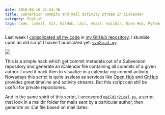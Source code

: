 ```yaml
---
date: 2010-06-16 21:53:46
title: Subversion commits and mail activity stream in iCalendar
category: English
tags: code, commit, Git, GitHub, iCal, email, maildir, Open Hub, Python, Script, Subversion
---
```


Last week I
[consolidated all my code](https://kevin.deldycke.com/2010/06/git-commit-history-reconstruction/)
in [my GitHub repository](https://github.com/kdeldycke/scripts). I stumble upon
an old script I haven't publicized yet:
  [`svn2ical.py`](https://github.com/kdeldycke/scripts/blob/master/svn2ical.py).

![](/uploads/2010/icalendar-subversion-commits.png)

This is a simple hack which get commit metadata out of a Subversion repository
and generate an iCalendar file containing all commits of a given author. I used
it back then to visualize in a calendar my commit activity. Nowadays this script
is quite useless as services like [Open Hub](https://www.openhub.net/accounts/kevin)
and [GitHub](https://github.com/kdeldycke) provides great timeline and activity
streams. But this script can still be useful for private repositories.

And in the same spirit of this script, I uncovered
[`maildir2ical.py`](https://github.com/kdeldycke/scripts/blob/master/maildir2ical.py),
a script that look in a maildir folder for mails sent by a particular author,
then generate an iCal file based on mail dates.
